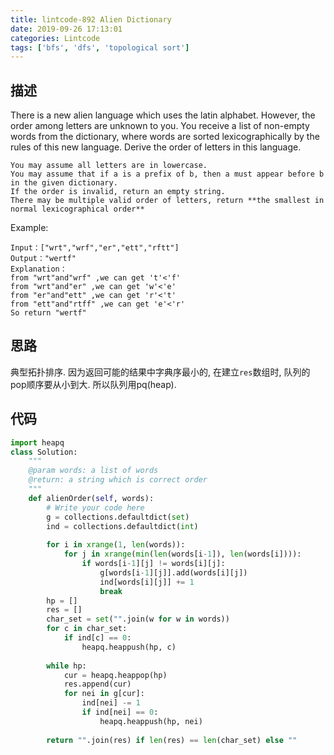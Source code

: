 ```yaml
---
title: lintcode-892 Alien Dictionary
date: 2019-09-26 17:13:01
categories: Lintcode
tags: ['bfs', 'dfs', 'topological sort']
---
```


## 描述
There is a new alien language which uses the latin alphabet. However, the order among letters are unknown to you. You receive a list of non-empty words from the dictionary, where words are sorted lexicographically by the rules of this new language. Derive the order of letters in this language.
```ignorelang
You may assume all letters are in lowercase.
You may assume that if a is a prefix of b, then a must appear before b in the given dictionary.
If the order is invalid, return an empty string.
There may be multiple valid order of letters, return **the smallest in normal lexicographical order**
```

Example:
```ignorelang
Input：["wrt","wrf","er","ett","rftt"]
Output："wertf"
Explanation：
from "wrt"and"wrf" ,we can get 't'<'f'
from "wrt"and"er" ,we can get 'w'<'e'
from "er"and"ett" ,we can get 'r'<'t'
from "ett"and"rtff" ,we can get 'e'<'r'
So return "wertf"
```

## 思路
典型拓扑排序. 因为返回可能的结果中字典序最小的, 在建立`res`数组时, 队列的pop顺序要从小到大. 所以队列用pq(heap).

## 代码
```python
import heapq
class Solution:
    """
    @param words: a list of words
    @return: a string which is correct order
    """
    def alienOrder(self, words):
        # Write your code here
        g = collections.defaultdict(set)
        ind = collections.defaultdict(int)
        
        for i in xrange(1, len(words)):
            for j in xrange(min(len(words[i-1]), len(words[i]))):
                if words[i-1][j] != words[i][j]:
                    g[words[i-1][j]].add(words[i][j])
                    ind[words[i][j]] += 1
                    break
        hp = []
        res = []
        char_set = set("".join(w for w in words))
        for c in char_set:
            if ind[c] == 0:
                heapq.heappush(hp, c)
        
        while hp:
            cur = heapq.heappop(hp)
            res.append(cur)
            for nei in g[cur]:
                ind[nei] -= 1
                if ind[nei] == 0:
                    heapq.heappush(hp, nei)
                    
        return "".join(res) if len(res) == len(char_set) else ""
```
